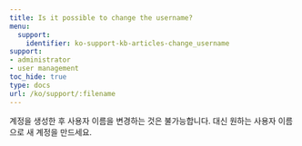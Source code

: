 ```yaml
---
title: Is it possible to change the username?
menu:
  support:
    identifier: ko-support-kb-articles-change_username
support:
- administrator
- user management
toc_hide: true
type: docs
url: /ko/support/:filename
---
```


계정을 생성한 후 사용자 이름을 변경하는 것은 불가능합니다. 대신 원하는 사용자 이름으로 새 계정을 만드세요.
